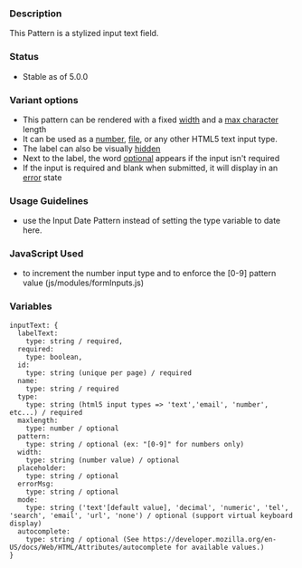 ### Description
This Pattern is a stylized input text field.

### Status
* Stable as of 5.0.0

### Variant options
* This pattern can be rendered with a fixed [width](./?p=atoms-input-text-with-width) and a [max character](./?p=atoms-input-text-with-max-char) length
* It can be used as a [number](./?p=atoms-input-text-for-number), [file](./?p=atoms-input-text-for-file), or any other HTML5 text input type.
* The label can also be visually [hidden](./?p=atoms-input-text-with-hidden-label)
* Next to the label, the word [optional](./?p=atoms-input-text-as-optional) appears if the input isn't required
* If the input is required and blank when submitted, it will display in an [error](./?p=atoms-input-text-as-error) state

### Usage Guidelines
* use the Input Date Pattern instead of setting the type variable to date here.


### JavaScript Used
* to increment the number input type and to enforce the [0-9] pattern value (js/modules/formInputs.js)


### Variables
~~~
inputText: {
  labelText:
    type: string / required,
  required:
    type: boolean,
  id:
    type: string (unique per page) / required
  name:
    type: string / required
  type:
    type: string (html5 input types => 'text','email', 'number', etc...) / required
  maxlength:
    type: number / optional
  pattern:
    type: string / optional (ex: "[0-9]" for numbers only)
  width:
    type: string (number value) / optional
  placeholder:
    type: string / optional
  errorMsg:
    type: string / optional
  mode:
    type: string ('text'[default value], 'decimal', 'numeric', 'tel', 'search', 'email', 'url', 'none') / optional (support virtual keyboard display)
  autocomplete:
    type: string / optional (See https://developer.mozilla.org/en-US/docs/Web/HTML/Attributes/autocomplete for available values.)
}
~~~
